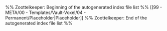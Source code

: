 %% Zoottelkeeper: Beginning of the autogenerated index file list  %%
 [[99 - META/00 - Templates/Vault-Voxel/04 - Permanent/Placeholder|Placeholder]]
%% Zoottelkeeper: End of the autogenerated index file list  %%

